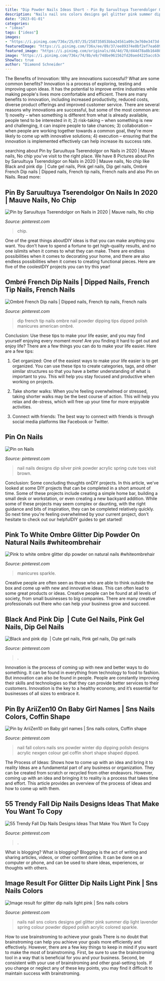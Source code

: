 ```yaml
---
title: "Dip Powder Nails Ideas Short - Pin By Saruultuya Tserendolgor On Nails In 2020"
description: "Nails nail sns colors designs gel glitter pink summer dip light lavender spring colour powder dipped polish acrylic colored sparkle"
date: "2023-01-01"
categories:
- "ideas"
tags: ["ideas"]
images:
- "https://i.pinimg.com/736x/25/87/35/258735053bba24561a09c3e760e3473d--french-dip-nail-bar.jpg"
featuredImage: "https://i.pinimg.com/736x/ee/89/37/ee89374e0bf2ef7ea6090ea3343aa9b6.jpg"
featured_image: "https://i.pinimg.com/originals/d4/4d/78/d44d78a8b16408b716cf522a2475bdc3.jpg"
image: "https://i.pinimg.com/736x/74/8b/e9/748be961562fd20aed4225acc63d567c.jpg"
ShowToc: true
author: "Diamond Schneider"
---
```



The Benefits of Innovation: Why are innovations successful? What are some common benefits?
Innovation is a process of exploring, testing and improving upon ideas. It has the potential to improve entire industries while making people's lives more comfortable and efficient. There are many benefits to innovation, including increased productivity, reduced costs, diverse product offerings and improved customer service.
There are several reasons why innovations are successful, but some of the most common are: 1) novelty – when something is different from what is already available, people tend to be interested in it; 2) risk-taking – when something is new and challenging, it can inspire people to take chances; 3) collaboration – when people are working together towards a common goal, they're more likely to come up with innovative solutions; 4) execution – ensuring that the innovation is implemented effectively can help increase its success rate.

	

		
searching about Pin by Saruultuya Tserendolgor on Nails in 2020 | Mauve nails, No chip you've visit to the right place. We have 8 Pictures about Pin by Saruultuya Tserendolgor on Nails in 2020 | Mauve nails, No chip like Black and pink dip ️ | Cute gel nails, Pink gel nails, Dip gel nails, Ombré French Dip nails | Dipped nails, French tip nails, French nails and also Pin on Nails. Read more:
		
    
## Pin By Saruultuya Tserendolgor On Nails In 2020 | Mauve Nails, No Chip

<img loading=lazy src="https://i.pinimg.com/736x/74/8b/e9/748be961562fd20aed4225acc63d567c.jpg" onerror="this.onerror=null;this.src='https://tse4.mm.bing.net/th?id=OIP.VLEO9qO-5BXmcw2BidoW5QHaHa&amp;pid=15.1';" alt="Pin by Saruultuya Tserendolgor on Nails in 2020 | Mauve nails, No chip">

_Source: pinterest.com_

>chip. 

	

One of the great things aboutDIY ideas is that you can make anything you want. You don't have to spend a fortune to get high-quality results, and no one islimits when it comes to what they can make. There are endless possibilities when it comes to decorating your home, and there are also endless possibilities when it comes to creating functional pieces. Here are five of the coolestDIY projects you can try this year!

    
## Ombré French Dip Nails | Dipped Nails, French Tip Nails, French Nails

<img loading=lazy src="https://i.pinimg.com/736x/25/87/35/258735053bba24561a09c3e760e3473d--french-dip-nail-bar.jpg" onerror="this.onerror=null;this.src='https://tse1.mm.bing.net/th?id=OIP.oHZtkycg2lr8V4ieoNvblgHaJ3&amp;pid=15.1';" alt="Ombré French Dip nails | Dipped nails, French tip nails, French nails">

_Source: pinterest.com_

>dip french tip nails ombre nail powder dipping tips dipped polish manicures american ombré. 

	

Conclusion: Use these tips to make your life easier, and you may find yourself enjoying every moment more!
Are you finding it hard to get out and enjoy life? There are a few things you can do to make your life easier. Here are a few tips: 
1. Get organized: One of the easiest ways to make your life easier is to get organized. You can use these tips to create categories, tags, and other similar structures so that you have a better understanding of what is important to you. This will help you stay focused and productive when working on projects. 

2. Take shorter walks: When you’re feeling overwhelmed or stressed, taking shorter walks may be the best course of action. This will help you relax and de-stress, which will free up your time for more enjoyable activities. 

3. Connect with friends: The best way to connect with friends is through social media platforms like Facebook or Twitter.

    
## Pin On Nails

<img loading=lazy src="https://i.pinimg.com/736x/ee/89/37/ee89374e0bf2ef7ea6090ea3343aa9b6.jpg" onerror="this.onerror=null;this.src='https://tse2.mm.bing.net/th?id=OIP.SEKKY-GdxfoBInhghgYMDgHaIi&amp;pid=15.1';" alt="Pin on Nails">

_Source: pinterest.com_

>nail nails designs dip silver pink powder acrylic spring cute toes visit brown. 

	

Conclusion: Some concluding thoughts onDIY projects.
In this article, we've looked at some DIY projects that can be completed in a short amount of time. Some of these projects include creating a simple home bar, building a small desk or workstation, or even creating a new backyard addition. While some of these projects may seem complex or daunting, with the right guidance and bits of inspiration, they can be completed relatively quickly. So next time you're feeling overwhelmed by your current project, don't hesitate to check out our helpfulDIY guides to get started!

    
## Pink To White Ombre Glitter Dip Powder On Natural Nails #whiteombrehair

<img loading=lazy src="https://i.pinimg.com/originals/57/ad/af/57adafa93183bdc3638300be135fa50b.jpg" onerror="this.onerror=null;this.src='https://tse3.mm.bing.net/th?id=OIP.S3hc1KuXYcbtIkGXIprm_AHaJ4&amp;pid=15.1';" alt="Pink to white ombre glitter dip powder on natural nails #whiteombrehair">

_Source: pinterest.com_

>manicures sparkle. 

	

Creative people are often seen as those who are able to think outside the box and come up with new and innovative ideas. This can often lead to some great products or ideas. Creative people can be found at all levels of society, from small businesses to big companies. There are many creative professionals out there who can help your business grow and succeed.

    
## Black And Pink Dip ️ | Cute Gel Nails, Pink Gel Nails, Dip Gel Nails

<img loading=lazy src="https://i.pinimg.com/736x/84/b1/39/84b139a686d88fc26ae4e6a047754c52.jpg" onerror="this.onerror=null;this.src='https://tse3.mm.bing.net/th?id=OIP.AjhKl3DgLz4J-7ClgiaLdgHaJ3&amp;pid=15.1';" alt="Black and pink dip ️ | Cute gel nails, Pink gel nails, Dip gel nails">

_Source: pinterest.com_

>. 

	

Innovation is the process of coming up with new and better ways to do something. It can be found in everything from technology to food to fashion. But innovation can also be found in people. People are constantly improving their skills and technologies so that they can provide better services to their customers. Innovation is the key to a healthy economy, and it’s essential for businesses of all sizes to embrace it.

    
## Pin By AriiZen10 On Baby Girl Names | Sns Nails Colors, Coffin Shape

<img loading=lazy src="https://i.pinimg.com/736x/df/48/1b/df481b1092603dd250ab1d7242658677--sns-nails-colors-nail-colour.jpg" onerror="this.onerror=null;this.src='https://tse2.mm.bing.net/th?id=OIP.yW3pBzM22pUQPxKpiPLRdAHaHa&amp;pid=15.1';" alt="Pin by AriiZen10 on Baby girl names | Sns nails colors, Coffin shape">

_Source: pinterest.com_

>nail fall colors nails sns powder winter dip dipping polish designs acrylic nexgen colour gel coffin short shape shaped dipped. 

	

The Process of Ideas: Shows how to come up with an idea and bring it to reality
Ideas are a fundamental part of any business or organization. They can be created from scratch or recycled from other endeavors. However, coming up with an idea and bringing it to reality is a process that takes time and effort. This article provides an overview of the process of ideas and how to come up with them.

    
## 55 Trendy Fall Dip Nails Designs Ideas That Make You Want To Copy

<img loading=lazy src="https://i.pinimg.com/736x/5c/35/2e/5c352e971a26c0343f5eb92ac3c15e6c.jpg" onerror="this.onerror=null;this.src='https://tse4.mm.bing.net/th?id=OIP.PMso1moJN7Iak6e2cdlsZQHaGm&amp;pid=15.1';" alt="55 Trendy Fall Dip Nails Designs Ideas That Make You Want To Copy">

_Source: pinterest.com_

>. 

	

What is blogging?
What is blogging? Blogging is the act of writing and sharing articles, videos, or other content online. It can be done on a computer or phone, and can be used to share ideas, experiences, or thoughts with others.

    
## Image Result For Glitter Dip Nails Light Pink | Sns Nails Colors

<img loading=lazy src="https://i.pinimg.com/originals/d4/4d/78/d44d78a8b16408b716cf522a2475bdc3.jpg" onerror="this.onerror=null;this.src='https://tse4.mm.bing.net/th?id=OIP.x_rTV9hBaflVC4E8-NXm1gHaJ3&amp;pid=15.1';" alt="Image result for glitter dip nails light pink | Sns nails colors">

_Source: pinterest.com_

>nails nail sns colors designs gel glitter pink summer dip light lavender spring colour powder dipped polish acrylic colored sparkle. 

	

How to use brainstroming to achieve your goals
There is no doubt that brainstroming can help you achieve your goals more efficiently and effectively. However, there are a few key things to keep in mind if you want to make the most of brainstroming. First, be sure to use the brainstroming tool in a way that is beneficial for you and your business. Second, be consistent with your use of brainstroming and other goal-setting tools. If you change or neglect any of these key points, you may find it difficult to maintain success with brainstroming.

